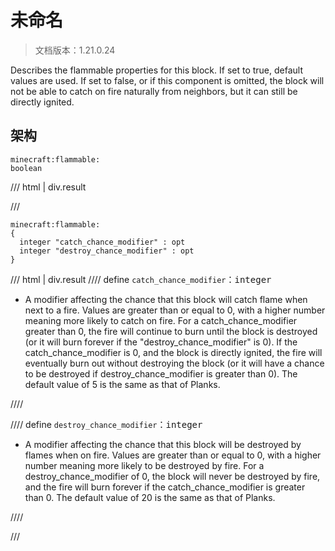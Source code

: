 # 未命名

> 文档版本：1.21.0.24

Describes the flammable properties for this block. If set to true, default values are used. If set to false, or if this component is omitted, the block will not be able to catch on fire naturally from neighbors, but it can still be directly ignited.

## 架构

```mcschema
minecraft:flammable:
boolean

```

/// html | div.result

///


```mcschema
minecraft:flammable:
{
  integer "catch_chance_modifier" : opt
  integer "destroy_chance_modifier" : opt
}

```

/// html | div.result
//// define
`catch_chance_modifier`：<samp>integer</samp>

- A modifier affecting the chance that this block will catch flame when next to a fire. Values are greater than or equal to 0, with a higher number meaning more likely to catch on fire. For a catch_chance_modifier greater than 0, the fire will continue to burn until the block is destroyed (or it will burn forever if the "destroy_chance_modifier" is 0). If the catch_chance_modifier is 0, and the block is directly ignited, the fire will eventually burn out without destroying the block (or it will have a chance to be destroyed if destroy_chance_modifier is greater than 0). The default value of 5 is the same as that of Planks.


////


//// define
`destroy_chance_modifier`：<samp>integer</samp>

- A modifier affecting the chance that this block will be destroyed by flames when on fire. Values are greater than or equal to 0, with a higher number meaning more likely to be destroyed by fire. For a destroy_chance_modifier of 0, the block will never be destroyed by fire, and the fire will burn forever if the catch_chance_modifier is greater than 0. The default value of 20 is the same as that of Planks.


////


///


